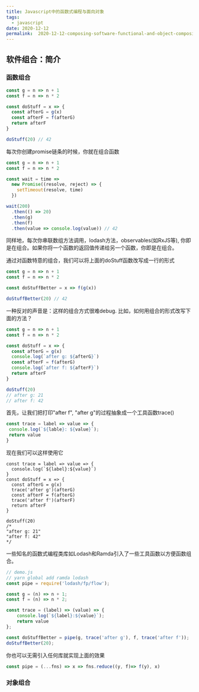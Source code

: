 ```yaml
---
title: Javascript中的函数式编程与面向对象
tags:
  - javascript
date: 2020-12-12
permalink:  2020-12-12-composing-software-functional-and-object-composition
---
```



## 软件组合：简介

### 函数组合

```javascript
const g = n => n + 1
const f = n => n * 2

const doStuff = x => {
  const afterG = g(x)
  const afterF = f(afterG)
  return afterF
}

doStuff(20) // 42
```

每次你创建promise链条的时候，你就在组合函数

```javascript
const g = n => n + 1
const f = n => n * 2

const wait = time =>
  new Promise((resolve, reject) => {
    setTimeout(resolve, time)
  })

wait(200)
  .then(() => 20)
  .then(g)
  .then(f)
  .then(value => console.log(value)) // 42
```

同样地，每次你串联数组方法调用，lodash方法，observables(如RxJS等), 你即是在组合。如果你将一个函数的返回值传递给另一个函数，你即是在组合。

通过对函数特意的组合，我们可以将上面的doStuff函数改写成一行的形式

```javascript
const g = n => n + 1
const f = n => n * 2

const doStuffBetter = x => f(g(x))

doStuffBetter(20) // 42
```

一种反对的声音是：这样的组合方式很难debug. 比如，如何用组合的形式改写下面的方法？

```javascript
const g = n => n + 1
const f = n => n * 2

const doStuff = x => {
  const afterG = g(x)
  console.log(`after g: ${afterG}`)
  const afterF = f(afterG)
  console.log(`after f: ${afterF}`)
  return afterF
}

doStuff(20)
// after g: 21
// after f: 42
```

首先，让我们把打印"after f", "after g"的过程抽象成一个工具函数trace()

```javascript
const trace = label => value => {
 console.log(`${lable}: ${value}`);
 return value
}
```

现在我们可以这样使用它

```
const trace = label => value => {
  console.log(`${label}:${value}`)
}
const doStuff = x => {
  const afterG = g(x)
  trace('after g')(afterG)
  const afterF = f(afterG)
  trace('after f')(afterF)
  return afterF
}

doStuff(20)
/*
"after g: 21"
"after f: 42"
*/
```

一些知名的函数式编程类库如Lodash和Ramda引入了一些工具函数以方便函数组合。

```javascript
// demo.js
// yarn global add ramda lodash
const pipe = require('lodash/fp/flow');

const g = (n) => n + 1;
const f = (n) => n * 2;

const trace = (label) => (value) => {
    console.log(`${label}:${value}`);
    return value
};

const doStuffBetter = pipe(g, trace('after g'), f, trace('after f'));
doStuffBetter(20);
```

你也可以无需引入任何库就实现上面的效果

```javascript
const pipe = (...fns) => x => fns.reduce((y, f)=> f(y), x)
```

### 对象组合
